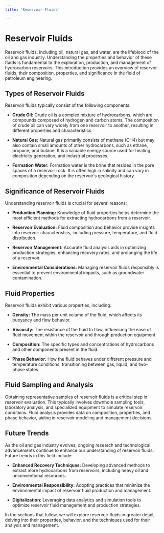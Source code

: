 ```yaml
---
title: 'Reservoir Fluids'

---
```


# Reservoir Fluids

Reservoir fluids, including oil, natural gas, and water, are the lifeblood of the oil and gas industry. Understanding the properties and behavior of these fluids is fundamental to the exploration, production, and management of hydrocarbon reservoirs. This introduction provides an overview of reservoir fluids, their composition, properties, and significance in the field of petroleum engineering.

## Types of Reservoir Fluids

Reservoir fluids typically consist of the following components:

- **Crude Oil:** Crude oil is a complex mixture of hydrocarbons, which are compounds composed of hydrogen and carbon atoms. The composition of crude oil can vary widely from one reservoir to another, resulting in different properties and characteristics.

- **Natural Gas:** Natural gas primarily consists of methane (CH4) but may also contain small amounts of other hydrocarbons, such as ethane, propane, and butane. It is a valuable energy source used for heating, electricity generation, and industrial processes.

- **Formation Water:** Formation water is the brine that resides in the pore spaces of a reservoir rock. It is often high in salinity and can vary in composition depending on the reservoir's geological history.

## Significance of Reservoir Fluids

Understanding reservoir fluids is crucial for several reasons:

- **Production Planning:** Knowledge of fluid properties helps determine the most efficient methods for extracting hydrocarbons from a reservoir.

- **Reservoir Evaluation:** Fluid composition and behavior provide insights into reservoir characteristics, including pressure, temperature, and fluid distribution.

- **Reservoir Management:** Accurate fluid analysis aids in optimizing production strategies, enhancing recovery rates, and prolonging the life of a reservoir.

- **Environmental Considerations:** Managing reservoir fluids responsibly is essential to prevent environmental impacts, such as groundwater contamination.

## Fluid Properties

Reservoir fluids exhibit various properties, including:

- **Density:** The mass per unit volume of the fluid, which affects its buoyancy and flow behavior.

- **Viscosity:** The resistance of the fluid to flow, influencing the ease of fluid movement within the reservoir and through production equipment.

- **Composition:** The specific types and concentrations of hydrocarbons and other components present in the fluid.

- **Phase Behavior:** How the fluid behaves under different pressure and temperature conditions, transitioning between gas, liquid, and two-phase states.

## Fluid Sampling and Analysis

Obtaining representative samples of reservoir fluids is a critical step in reservoir evaluation. This typically involves downhole sampling tools, laboratory analysis, and specialized equipment to simulate reservoir conditions. Fluid analysis provides data on composition, properties, and phase behavior, aiding in reservoir modeling and management decisions.

## Future Trends

As the oil and gas industry evolves, ongoing research and technological advancements continue to enhance our understanding of reservoir fluids. Future trends in this field include:

- **Enhanced Recovery Techniques:** Developing advanced methods to extract more hydrocarbons from reservoirs, including heavy oil and unconventional resources.

- **Environmental Responsibility:** Adopting practices that minimize the environmental impact of reservoir fluid production and management.

- **Digitalization:** Leveraging data analytics and simulation tools to optimize reservoir fluid management and production strategies.

In the sections that follow, we will explore reservoir fluids in greater detail, delving into their properties, behavior, and the techniques used for their analysis and management.
